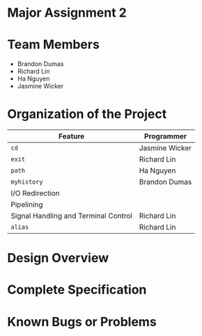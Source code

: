 # Major Assignment 2

# Team Members
- Brandon Dumas
- Richard Lin
- Ha Nguyen
- Jasmine Wicker

# Organization of the Project
| Feature | Programmer |
| --- | --- |
| ```cd``` | Jasmine Wicker |
| ```exit``` | Richard Lin |
| ```path``` | Ha Nguyen |
| ```myhistory``` | Brandon Dumas |
| I/O Redirection |  |
| Pipelining |  |
| Signal Handling and Terminal Control | Richard Lin |
| ```alias``` | Richard Lin |

# Design Overview

# Complete Specification

# Known Bugs or Problems
